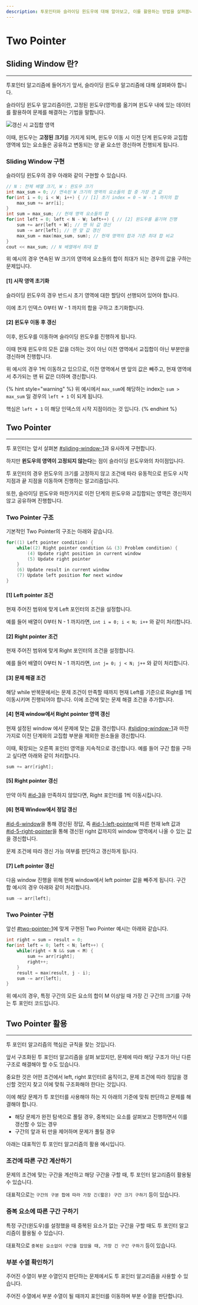 ```yaml
---
description: 투포인터와 슬라이딩 윈도우에 대해 알아보고, 이를 활용하는 방법을 살펴봅니다.
---
```


# Two Pointer

## Sliding Window 란?

***

투포인터 알고리즘에 들어가기 앞서, 슬라이딩 윈도우 알고리즘에 대해 살펴봐야 합니다.

슬라이딩 윈도우 알고리즘이란, 고정된 윈도우(영역)를 옮기며 윈도우 내에 있는 데이터를 활용하여 문제를 해결하는 기법을 말합니다.

<img src="../../.gitbook/assets/file.excalidraw (2).svg" alt="갱신 시 교집합 영역" class="gitbook-drawing">

이때, 윈도우는 **고정된 크기**를 가지게 되며, 윈도우 이동 시 이전 단계 윈도우와 교집합 영역에 있는 요소들은 공유하고 변동되는 양 끝 요소만 갱신하며 진행되게 됩니다.

### Sliding Window 구현

슬라이딩 윈도우의 경우 아래와 같이 구현할 수 있습니다.

```cpp
// N : 전체 배열 크기, W : 윈도우 크기
int max_sum = 0; // 연속된 W 크기의 영역의 요소들의 합 중 가장 큰 값
for(int i = 0; i < W; i++) { // [1] 초기 index = 0 ~ W - 1 까지의 합
    max_sum += arr[i];
}
int sum = max_sum; // 현재 영역 요소들의 합
for(int left = 0; left < N - W; left++) { // [2] 윈도우를 옮기며 진행
    sum += arr[left + W]; // 맨 뒤 값 갱신
    sum -= arr[left]; // 맨 앞 값 갱신
    max_sum = max(max_sum, sum); // 현재 영역의 합과 기존 최대 합 비교
}
cout << max_sum; // N 배열에서 최대 합
```

위 예시의 경우 연속된 W 크기의 영역에 요소들의 합이 최대가 되는 경우의 값을 구하는 문제입니다.

#### \[1] 시작 영역 초기화

슬라이딩 윈도우의 경우 반드시 초기 영역에 대한 할당이 선행되어 있어야 합니다.

이에 초기 인덱스 0부터 W - 1 까지의 합을 구하고 초기화합니다.

#### \[2] 윈도우 이동 후 갱신

이후, 윈도우를 이동하며 슬라이딩 윈도우를 진행하게 됩니다.

이때 현재 윈도우의 모든 값을 더하는 것이 아닌 이전 영역에서 교집합이 아닌 부분만을 갱신하며 진행합니다.

위 예시의 경우 1씩 이동하고 있으므로, 이전 영역에서 맨 앞의 값은 빼주고, 현재 영역에서 추가되는 맨 뒤 값은 더하며 갱신합니다.

{% hint style="warning" %}
위 예시에서 `max_sum`에 해당하는 index는 `sum > max_sum` 일 경우의 `left + 1` 이 되게 됩니다.

핵심은 `left + 1` 이 해당 인덱스의 시작 지점이라는 것 입니다.
{% endhint %}

## Two Pointer

***

투 포인터는 앞서 살펴본 [#sliding-window-1](two-pointer.md#sliding-window-1 "mention")과 유사하게 구현합니다.

하지만 **윈도우의 영역이 고정되지 않는다**는 점이 슬라이딩 윈도우와의 차이점입니다.

투 포인터의 경우 윈도우의 크기를 고정하지 않고 조건에 따라 유동적으로 윈도우 시작 지점과 끝 지점을 이동하며 진행하는 알고리즘입니다.

또한, 슬라이딩 윈도우와 마찬가지로 이전 단계의 윈도우와 교집합되는 영역은 갱신하지 않고 공유하며 진행합니다.

### Two Pointer 구조

기본적인 Two Pointer의 구조는 아래와 같습니다.

```cpp
for((1) Left pointer condition) {
    while((2) Right pointer condition && (3) Problem condition) {
        (4) Update right position in current window
        (5) Update right pointer
    }
    (6) Update result in current window
    (7) Update left position for next window
}
```

#### \[1] Left pointer 조건

현재 주어진 범위에 맞게 Left 포인터의 조건을 설정합니다.

예를 들어 배열이 0부터 N - 1 까지라면, `int i = 0; i < N; i++` 와 같이 처리합니다.

#### \[2] Right pointer 조건

현재 주어진 범위에 맞게 Right 포인터의 조건을 설정합니다.

예를 들어 배열이 0부터 N - 1 까지라면,  `int j= 0; j < N; j++` 와 같이 처리합니다.

#### \[3] 문제 해결 조건

해당 while 반복문에서는 문제 조건이 만족할 때까지 현재 Left를 기준으로 Right를 1씩 이동시키며 진행되어야 합니다. 이에 조건에 맞는 문제 해결 조건을 추가합니다.

#### \[4] 현재 window에서 Right pointer 영역 갱신

현재 설정된 window 에서 문제에 맞는 값을 갱신합니다. [#sliding-window-1](two-pointer.md#sliding-window-1 "mention")과 마찬가지로 이전 단계와의 교집합 부분을 제외한 원소들을 갱신합니다.

이때, 확장되는 오른쪽 포인터 영역을 지속적으로 갱신합니다. 예를 들어 구간 합을 구하고 싶다면 아래와 같이 처리합니다.

```cpp
sum += arr[right];
```

#### \[5] Right pointer 갱신

만약 아직 [#id-3](two-pointer.md#id-3 "mention")을 만족하지 않았다면, Right 포인터를 1씩 이동시킵니다.

#### \[6] 현재 Window에서 정답 갱신

[#id-6-window](two-pointer.md#id-6-window "mention")을 통해 갱신된 정답, 즉 [#id-1-left-pointer](two-pointer.md#id-1-left-pointer "mention")에 따른 현재 left 값과 [#id-5-right-pointer](two-pointer.md#id-5-right-pointer "mention")을 통해 갱신된 right 값까지의 window 영역에서 나올 수 있는 값을 갱신합니다.

문제 조건에 따라 갱신 가능 여부를 판단하고 갱신하게 됩니다.

#### \[7] Left pointer 갱신

다음 window 진행을 위해 현재 window에서 left pointer 값을 빼주게 됩니다. 구간 합 예시의 경우 아래와 같이 처리합니다.

```cpp
sum -= arr[left];
```

### Two Pointer 구현

앞선 [#two-pointer-1](two-pointer.md#two-pointer-1 "mention")에 맞게 구현된 Two Pointer 예시는 아래와 같습니다.

```cpp
int right = sum = result = 0;
for(int left = 0; left < N; left++) {
    while(right < N && sum < M) {
        sum += arr[right];
        right++;
    }
    result = max(result, j - i);
    sum -= arr[left];
}
```

위 예시의 경우, 특정 구간의 모든 요소의 합이 M 이상일 때 가장 긴 구간의 크기를 구하는 투 포인터 코드입니다.



## Two Pointer 활용

***

투 포인터 알고리즘의 핵심은 규칙을 찾는 것입니다.

앞서 구조화된 투 포인터 알고리즘을 살펴 보았지만, 문제에 따라 해당 구조가 아닌 다른 구조로 해결해야 할 수도 있습니다.

중요한 것은 어떤 조건에서 left, right 포인터르 움직이고, 문제 조건에 따라 정답을 갱신할 것인지 찾고 이에 맞춰 구조화해야 한다는 것입니다.

이에 해당 문제가 투 포인터를 사용해야 하는 지 아래의 기준에 맞춰 판단하고 문제를 해결해야 합니다.

* 해당 문제가 완전 탐색으로 풀릴 경우, 중복되는 요소를 살펴보고 진행하면서 이를 갱신할 수 있는 경우
* 구간의 앞과 뒤 만을 제어하며 문제가 풀릴 경우

아래는 대표적인 투 포인터 알고리즘의 활용 예시입니다.

### 조건에 따른 구간 계산하기

문제의 조건에 맞는 구간을 계산하고 해당 구간을 구할 때, 투 포인터 알고리즘이 활용될 수 있습니다.

대표적으로는 `구간의 구분 합에 따라 가장 긴(짧은) 구간 크기 구하기` 등이 있습니다.

### 중복 요소에 따른 구간 구하기

특정 구간(윈도우)를 설정했을 때 중복된 요소가 없는 구간을 구할 때도 투 포인터 알고리즘이 활용될 수 있습니다.

대표적으로 `중복된 요소없이 구간을 잡았을 때, 가장 긴 구간 구하기` 등이 있습니다.

### 부분 수열 확인하기

주어진 수열이 부분 수열인지 판단하는 문제에서도 투 포인터 알고리즘을 사용할 수 있습니다.

주어진 수열에서 부분 수열이 될 때까지 포인터를 이동하며 부분 수열을 판단합니다.
